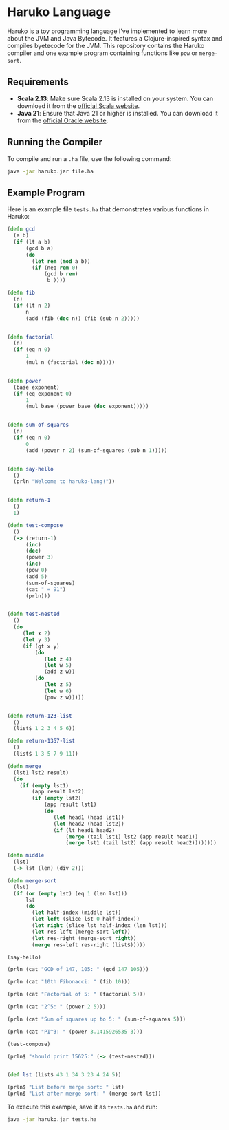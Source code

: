 # Haruko Language

Haruko is a toy programming language I've implemented to learn more about the JVM and Java Bytecode. It features a Clojure-inspired syntax and compiles byetecode for the JVM. This repository contains the Haruko compiler and one example program containing functions like `pow` or `merge-sort`.

## Requirements

- **Scala 2.13**: Make sure Scala 2.13 is installed on your system. You can download it from the [official Scala website](https://www.scala-lang.org/download/2.13.10.html).
- **Java 21**: Ensure that Java 21 or higher is installed. You can download it from the [official Oracle website](https://www.oracle.com/java/technologies/javase/jdk21-archive-downloads.html).

## Running the Compiler

To compile and run a `.ha` file, use the following command:

```sh
java -jar haruko.jar file.ha
```

## Example Program

Here is an example file `tests.ha` that demonstrates various functions in Haruko:

```clojure
(defn gcd 
  (a b)
  (if (lt a b)
      (gcd b a)
      (do 
        (let rem (mod a b))
        (if (neq rem 0)
            (gcd b rem)
             b ))))

(defn fib
  (n)
  (if (lt n 2)
      n
      (add (fib (dec n)) (fib (sub n 2)))))


(defn factorial
  (n)
  (if (eq n 0)
      1
      (mul n (factorial (dec n)))))


(defn power
  (base exponent)
  (if (eq exponent 0)
      1
      (mul base (power base (dec exponent)))))


(defn sum-of-squares
  (n)
  (if (eq n 0)
      0
      (add (power n 2) (sum-of-squares (sub n 1)))))


(defn say-hello
  ()
  (prln "Welcome to haruko-lang!"))


(defn return-1
  ()
  1)

(defn test-compose
  ()
  (-> (return-1)
      (inc)
      (dec)
      (power 3)
      (inc)
      (pow 0)
      (add 5)
      (sum-of-squares)
      (cat " = 91")
      (prln)))


(defn test-nested
  ()
  (do
     (let x 2)
     (let y 3)
     (if (gt x y)
         (do
            (let z 4)
            (let w 5)
            (add z w))
         (do
            (let z 5)
            (let w 6)
            (pow z w)))))


(defn return-123-list
  ()
  (list$ 1 2 3 4 5 6))

(defn return-1357-list
  ()
  (list$ 1 3 5 7 9 11))

(defn merge
  (lst1 lst2 result)
  (do
    (if (empty lst1)
        (app result lst2)
        (if (empty lst2)
            (app result lst1)
            (do
               (let head1 (head lst1))
               (let head2 (head lst2))
               (if (lt head1 head2)
                   (merge (tail lst1) lst2 (app result head1))
                   (merge lst1 (tail lst2) (app result head2))))))))

(defn middle
  (lst)
  (-> lst (len) (div 2)))

(defn merge-sort
  (lst)
  (if (or (empty lst) (eq 1 (len lst)))
      lst
      (do
        (let half-index (middle lst))
        (let left (slice lst 0 half-index))
        (let right (slice lst half-index (len lst)))
        (let res-left (merge-sort left))
        (let res-right (merge-sort right))
        (merge res-left res-right (list$)))))

(say-hello)

(prln (cat "GCD of 147, 105: " (gcd 147 105)))

(prln (cat "10th Fibonacci: " (fib 10)))

(prln (cat "Factorial of 5: " (factorial 5)))

(prln (cat "2^5: " (power 2 5)))

(prln (cat "Sum of squares up to 5: " (sum-of-squares 5)))

(prln (cat "PI^3: " (power 3.1415926535 3)))

(test-compose)

(prln$ "should print 15625:" (-> (test-nested)))


(def lst (list$ 43 1 34 3 23 4 24 5))

(prln$ "List before merge sort: " lst)
(prln$ "List after merge sort: " (merge-sort lst))
```

To execute this example, save it as `tests.ha` and run:

```sh
java -jar haruko.jar tests.ha
```
